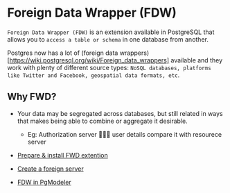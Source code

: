 # Foreign Data Wrapper (FDW)

`Foreign Data Wrapper (FDW)` is an extension available in PostgreSQL that allows you to `access a table or schema` in one database from another.

Postgres now has a lot of (foreign data wrappers)[https://wiki.postgresql.org/wiki/Foreign_data_wrappers] available and they work with plenty of different source types: `NoSQL databases, platforms like Twitter and Facebook, geospatial data formats, etc`.


## Why FWD?

* Your data may be segregated across databases, but still related in ways that makes being able to combine or aggregate it desirable.
    * Eg: Authorization server :family_man_man_boy: user details compare it with resourece server


* [Prepare & install FWD extention](Foreign%20Data%20Wrapper/Setup.md)
* [Create a foreign server](Foreign%20Data%20Wrapper/create%20foreign%20server.md)
* [FDW in PgModeler](https://m-thirumal.github.io/installation_guide/#/pgmodeler/foreign_data_wrapper)
